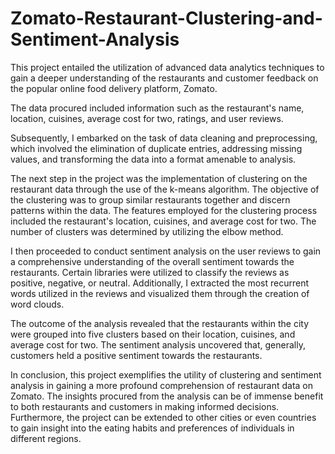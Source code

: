 # Zomato-Restaurant-Clustering-and-Sentiment-Analysis


This project entailed the utilization of advanced data analytics techniques to gain a deeper understanding of the restaurants and customer feedback on the popular online food delivery platform, Zomato.

The data procured included information such as the restaurant's name, location, cuisines, average cost for two, ratings, and user reviews.

Subsequently, I embarked on the task of data cleaning and preprocessing, which involved the elimination of duplicate entries, addressing missing values, and transforming the data into a format amenable to analysis.

The next step in the project was the implementation of clustering on the restaurant data through the use of the k-means algorithm. The objective of the clustering was to group similar restaurants together and discern patterns within the data. The features employed for the clustering process included the restaurant's location, cuisines, and average cost for two. The number of clusters was determined by utilizing the elbow method.

I then proceeded to conduct sentiment analysis on the user reviews to gain a comprehensive understanding of the overall sentiment towards the restaurants. Certain libraries were utilized to classify the reviews as positive, negative, or neutral. Additionally, I extracted the most recurrent words utilized in the reviews and visualized them through the creation of word clouds.

The outcome of the analysis revealed that the restaurants within the city were grouped into five clusters based on their location, cuisines, and average cost for two. The sentiment analysis uncovered that, generally, customers held a positive sentiment towards the restaurants.

In conclusion, this project exemplifies the utility of clustering and sentiment analysis in gaining a more profound comprehension of restaurant data on Zomato. The insights procured from the analysis can be of immense benefit to both restaurants and customers in making informed decisions. Furthermore, the project can be extended to other cities or even countries to gain insight into the eating habits and preferences of individuals in different regions.
